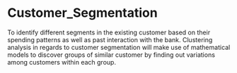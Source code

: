 # Customer_Segmentation
To identify different segments in the existing customer based on their spending patterns as well as past interaction with the bank. Clustering analysis in regards to customer segmentation will make use of mathematical models to discover groups of similar customer by finding out variations among customers within each group.
